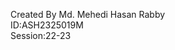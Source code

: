  Created By	
 Md. Mehedi Hasan Rabby	                      
 ID:ASH2325019M	                                        
 Session:22-23	                                
                             
